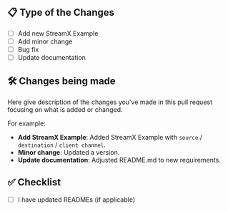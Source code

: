 ## 📋 Type of the Changes

- [ ] Add new StreamX Example
- [ ] Add minor change
- [ ] Bug fix
- [ ] Update documentation

## 🛠 Changes being made

Here give description of the changes you've made in this pull request focusing on what is added or changed. 

For example:

* **Add StreamX Example**: Added StreamX Example with `source` / `destination` / `client channel`.
* **Minor change**: Updated a version.
* **Update documentation**: Adjusted README.md to new requirements.

## ✅ Checklist

- [ ] I have updated READMEs (if applicable)
